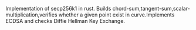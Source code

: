 Implementation of secp256k1 in rust. Builds chord-sum,tangent-sum,scalar-multiplication,verifies whether a given  point exist in curve.Implements ECDSA and checks Diffie Hellman Key Exchange.
